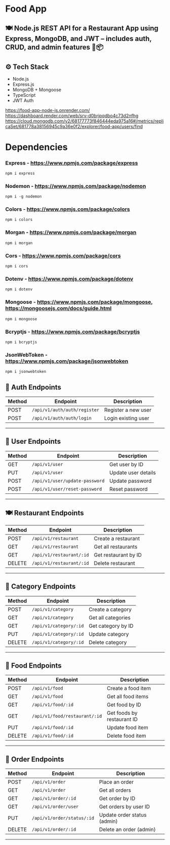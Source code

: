 # Food App

## 🍽️ Node.js REST API for a Restaurant App using Express, MongoDB, and JWT – includes auth, CRUD, and admin features 🔐📦

## ⚙️ Tech Stack

* Node.js
* Express.js
* MongoDB + Mongoose
* TypeScript
* JWT Auth

https://food-app-node-js.onrender.com/
https://dashboard.render.com/web/srv-d0brjpqdbo4c73d2nfhg
https://cloud.mongodb.com/v2/68177773f846444eda975a16#/metrics/replicaSet/681778a38156945c9a36e0f2/explorer/food-app/users/find


# Dependencies

### Express - https://www.npmjs.com/package/express
    npm i express

### Nodemon - https://www.npmjs.com/package/nodemon
    npm i -g nodemon

### Colors - https://www.npmjs.com/package/colors
    npm i colors

### Morgan - https://www.npmjs.com/package/morgan
    npm i morgan

### Cors - https://www.npmjs.com/package/cors
    npm i cors

### Dotenv - https://www.npmjs.com/package/dotenv
    npm i dotenv

### Mongoose - https://www.npmjs.com/package/mongoose, https://mongoosejs.com/docs/guide.html
    npm i mongoose

### Bcryptjs - https://www.npmjs.com/package/bcryptjs
    npm i bcryptjs

### JsonWebToken - https://www.npmjs.com/package/jsonwebtoken
    npm i jsonwebtoken

## 🔐 Auth Endpoints

| Method | Endpoint                     | Description         |
|--------|------------------------------|---------------------|
| POST   | `/api/v1/auth/auth/register` | Register a new user |
| POST   | `/api/v1/auth/auth/login`    | Login existing user |

---

## 👤 User Endpoints

| Method | Endpoint                       | Description         |
|--------|--------------------------------|---------------------|
| GET    | `/api/v1/user`                 | Get user by ID      |
| PUT    | `/api/v1/user`                 | Update user details |
| POST   | `/api/v1/user/update-password` | Update password     |
| POST   | `/api/v1/user/reset-password`  | Reset password      |

---

## 🍽️ Restaurant Endpoints

| Method | Endpoint                 | Description          |
|--------|--------------------------|----------------------|
| POST   | `/api/v1/restaurant`     | Create a restaurant  |
| GET    | `/api/v1/restaurant`     | Get all restaurants  |
| GET    | `/api/v1/restaurant/:id` | Get restaurant by ID |
| DELETE | `/api/v1/restaurant/:id` | Delete restaurant    |

---

## 📂 Category Endpoints

| Method | Endpoint               | Description        |
|--------|------------------------|--------------------|
| POST   | `/api/v1/category`     | Create a category  |
| GET    | `/api/v1/category`     | Get all categories |
| GET    | `/api/v1/category/:id` | Get category by ID |
| PUT    | `/api/v1/category/:id` | Update category    |
| DELETE | `/api/v1/category/:id` | Delete category    |

---

## 🍔 Food Endpoints

| Method | Endpoint                      | Description                |
|--------|-------------------------------|----------------------------|
| POST   | `/api/v1/food`                | Create a food item         |
| GET    | `/api/v1/food`                | Get all food items         |
| GET    | `/api/v1/food/:id`            | Get food by ID             |
| GET    | `/api/v1/food/restaurant/:id` | Get foods by restaurant ID |
| PUT    | `/api/v1/food/:id`            | Update food item           |
| DELETE | `/api/v1/food/:id`            | Delete food item           |

---

## 🛒 Order Endpoints

| Method | Endpoint                   | Description                 |
|--------|----------------------------|-----------------------------|
| POST   | `/api/v1/order`            | Place an order              |
| GET    | `/api/v1/order`            | Get all orders              |
| GET    | `/api/v1/order/:id`        | Get order by ID             |
| GET    | `/api/v1/order/user`       | Get orders by user ID       |
| PUT    | `/api/v1/order/status/:id` | Update order status (admin) |
| DELETE | `/api/v1/order/:id`        | Delete an order (admin)     |

---

